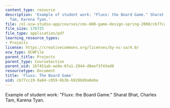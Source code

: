 ```yaml
---
content_type: resource
description: 'Example of student work: "Fluxx: the Board Game." Sharat Bhat, Charles
  Tam, Karena Tyan.'
file: /ol-ocw-studio-app/courses/cms-608-game-design-spring-2008/cb77cc199a84c0596b3bb928b89a0eba_btt3.pdf
file_size: 176725
file_type: application/pdf
learning_resource_types:
- Projects
license: https://creativecommons.org/licenses/by-nc-sa/4.0/
ocw_type: OCWFile
parent_title: Projects
parent_type: CourseSection
parent_uid: 167451ab-ae9a-6fa1-2944-d8eef3f43ed8
resourcetype: Document
title: 'Fluxx: The Board Game'
uid: cb77cc19-9a84-c059-6b3b-b928b89a0eba
---
```

Example of student work: "Fluxx: the Board Game." Sharat Bhat, Charles Tam, Karena Tyan.